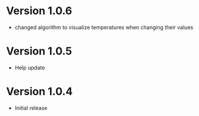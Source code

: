 # Version 1.0.6
- changed algorithm to visualize temperatures when changing their values

# Version 1.0.5
- Help update

# Version 1.0.4
- Initial release